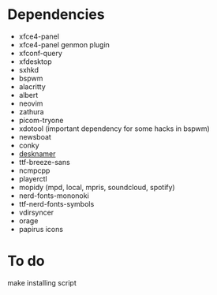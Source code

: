 # Dependencies
- xfce4-panel
- xfce4-panel genmon plugin
- xfconf-query
- xfdesktop
- sxhkd 
- bspwm 
- alacritty 
- albert
- neovim 
- zathura
- picom-tryone
- xdotool (important dependency for some hacks in bspwm) 
- newsboat 
- conky
- [desknamer](https://gitlab.com/jallbrit/desknamer)
- ttf-breeze-sans 
- ncmpcpp 
- playerctl 
- mopidy (mpd, local, mpris, soundcloud, spotify) 
- nerd-fonts-mononoki 
- ttf-nerd-fonts-symbols 
- vdirsyncer
- orage
- papirus icons

# To do
make installing script
